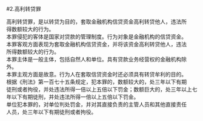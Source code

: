 #2.高利转贷罪
<p>高利转贷罪，是以转贷为目的，套取金融机构信贷资金高利转贷他人，违法所<br />
      得数额较大的行为。<br />
      本罪侵犯的客体是国家对贷款的管理制度。行为对象是金融机构的信贷资金。<br />
      本罪客观方面表现为套取金融机构信贷资金，并将该资金高利转贷他人，违法<br />
      所得数额较大的行为。<br />
      本罪主体是一般主体，包括自然人和单位。具有贷款业务经营权的金融机构除<br />
      外。<br />
      本罪主观方面是故意。行为人在套取信贷资金时还必须具有转贷牟利的目的。<br />
      根据《刑法》第一百七十五条规定，犯本罪的，数额较大的，处三年以下有期<br />
      徒刑或者拘役，并处违法所得一倍以上五倍以下罚金；数额巨大的，处三年以上七<br />
      年以下有期徒刑，并处违法所得一倍以上五倍以下罚金。<br />
      单位犯本罪的，对单位判处罚金，并对其直接负责的主管人员和其他直接责任<br />
    人员，处三年以下有期徒刑或者拘役。</p>